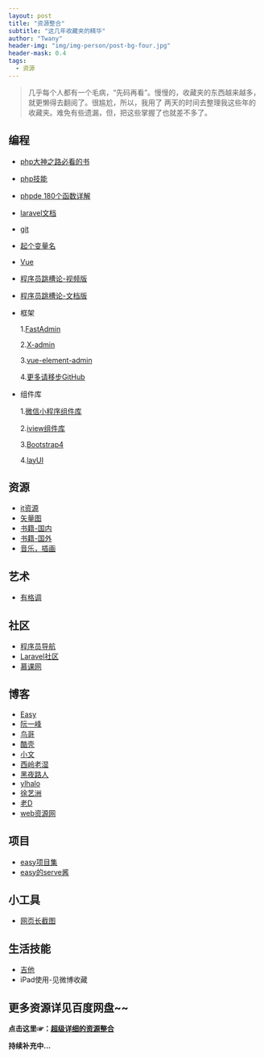 ```yaml
---
layout: post
title: "资源整合"
subtitle: "这几年收藏夹的精华"
author: "Twany"
header-img: "img/img-person/post-bg-four.jpg"
header-mask: 0.4
tags:
  - 资源
---
```


 > 几乎每个人都有一个毛病，“先码再看”。慢慢的，收藏夹的东西越来越多，就更懒得去翻阅了。很尴尬，所以，我用了
两天的时间去整理我这些年的收藏夹。难免有些遗漏，但，把这些掌握了也就差不多了。


## 编程
 - [php大神之路必看的书](https://zhuanlan.zhihu.com/p/24069108)

 - [php技能](https://blog.csdn.net/heiyeshuwu/article/details/40098043)

 - [phpde 180个函数详解](http://m.php.cn/article/385320.html )

 - [laravel文档 ](http://sc.ftqq.com/3.version)

 - [git](https://juejin.im/post/5c22056551882518fc5fe294)

 - [起个变量名](https://unbug.github.io/codelf/ )


 - [Vue](https://juejin.im/post/59097cd7a22b9d0065fb61d2)

 - [程序员跳槽论-视频版](http://video.tudou.com/v/XMjMzMjgzNjgwNA==.html)
 - [程序员跳槽论-文档版](http://ftqq.com/%E7%A8%8B%E5%BA%8F%E5%91%98%E8%B7%B3%E6%A7%BD%E5%85%A8%E6%94%BB%E7%95%A5/README.adoc)
 
 - 框架

	1.[FastAdmin](https://www.fastadmin.net/)

	2.[X-admin](http://x.xuebingsi.com/)

	3.[vue-element-admin](https://github.com/PanJiaChen/vue-element-admin)

	4.[更多请移步GitHub](https://github.com/Twany?tab=stars)
 
 - 组件库

	1.[微信小程序组件库](https://weapp.iviewui.com/)

	2.[iview组件库](https://www.iviewui.com/)

	3.[Bootstrap4](https://v4.bootcss.com/docs/4.0/getting-started/introduction/)

	4.[layUI](https://www.layui.com/doc/)
 

## 资源
 - [it资源](http://www.52studyit.com/)
 - [矢量图](http://pictogram2.com/)
 - [书籍-国内](https://www.jiumodiary.com/)
 - [书籍-国外](https://b-ok.org/)
 - [音乐，插画](https://icons8.com)



## 艺术
 - [有格调](https://www.ugediao.com/) 

## 社区
 - [程序员导航](http://code.giffox.com/)
 - [Laravel社区](https://learnku.com/laravel)
 - [慕课网](https://www.imooc.com/course/list?c=php&is_easy=3)

## 博客
 - [Easy](http://ftqq.com)
 - [阮一峰](http://www.ruanyifeng.com/blog/)
 - [鸟哥](http://www.laruence.com)
 - [酷壳](https://coolshell.cn)
 - [小文](https://www.qcgzxw.cn/)
 - [西岭老湿](https://blog.csdn.net/u012453679)
 - [黑夜路人](https://blog.csdn.net/heiyeshuwu)
 - [ylhalo](https://me.csdn.net/ylhalo)
 - [徐艺洲](http://www.fireidea.com/)
 - [老D](https://laod.cn/)
 - [web资源网](http://webres.wang)

## 项目
 - [easy项目集](https://weibo.com/ttarticle/p/show?id=2309404317040323248362)
 - [easy的serve酱](http://sc.ftqq.com/3.version)


## 小工具
 - [网页长截图](https://zh.pickfrom.net/screenshot)

## 生活技能
 - [吉他](http://www.daweijita.com/)
 - iPad使用-见微博收藏




## 更多资源详见百度网盘~~


**点击这里☞：[超级详细的资源整合](https://zhuanlan.zhihu.com/p/25152321)**

**持续补充中...**